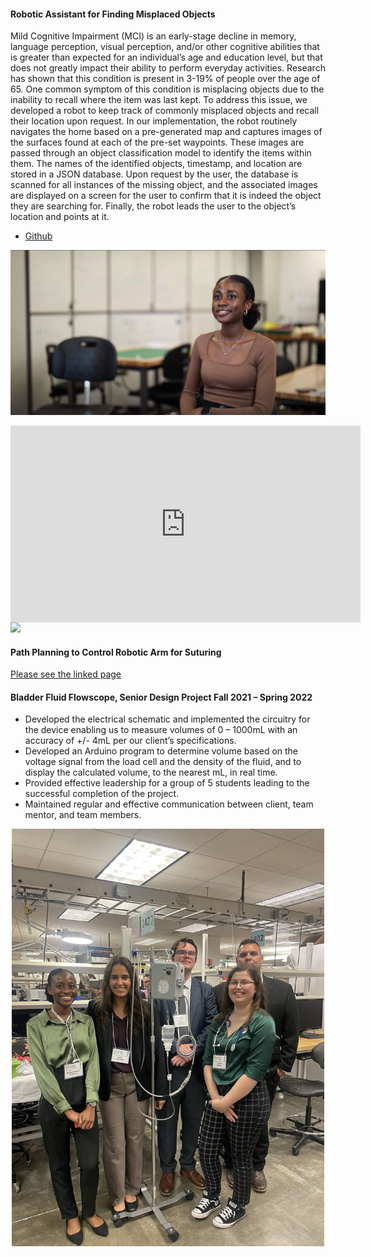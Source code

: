 
#### Robotic Assistant for Finding Misplaced Objects
Mild Cognitive Impairment (MCI) is an early-stage decline in memory, language perception, visual perception, and/or other cognitive abilities that is greater than expected for an individual’s age and education level, but that does not greatly impact their ability to perform everyday activities. Research has shown that this condition is present in 3-19% of people over the age of 65. One common symptom of this condition is misplacing objects due to the inability to recall where the item was last kept. To address this issue, we developed a robot to keep track of commonly misplaced objects and recall their location upon request. In our implementation, the robot routinely navigates the home based on a pre-generated map and captures images of the surfaces found at each of the pre-set waypoints. These images are passed through an object classification model to identify the items within them. The names of the identified objects, timestamp, and location are stored in a JSON database. Upon request by the user, the database is scanned for all instances of the missing object, and the associated images are displayed on a screen for the user to confirm that it is indeed the object they are searching for. Finally, the robot leads the user to the object’s location and points at it.

- [Github](https://github.com/JuanRobledo12/blue_stretch)

[![Video describing process](static/assets/img/THUMBNAIL.png)](https://www.youtube.com/watch?v=QUB79UTbwvE)

<iframe style="display: block; margin: auto;" width="560" height="315" src="https://www.youtube.com/watch?v=QUB79UTbwvE" frameborder="0" allowfullscreen name="iframe_video1"></iframe>
<a href="static/assets/img/THUMBNAIL.png>" target="iframe_video1"><img src="<...>"/></a>

#### Path Planning to Control Robotic Arm for Suturing
[Please see the linked page](https://amritpal-001.github.io/projects/2022-medical-robotics-kinematics)

#### Bladder Fluid Flowscope, Senior Design Project Fall 2021 – Spring 2022
- Developed the electrical schematic and implemented the circuitry for the device enabling us to measure volumes of 0 – 1000mL with an accuracy of +/- 4mL per our client’s specifications.
- Developed an Arduino program to determine volume based on the voltage signal from the load cell and the density of the fluid, and to display the calculated volume, to the nearest mL, in real time.
- Provided effective leadership for a group of 5 students leading to the successful completion of the project.
- Maintained regular and effective communication between client, team mentor, and team members.
<p align="center">
  <img src="static/assets/img/senior design showcase.jpeg" alt="Flowscope" width="500"/>
</p>
